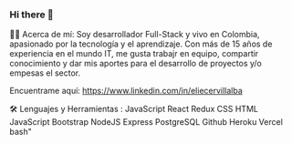 ### Hi there 👋

<!--
**evillalba510/evillalba510** is a ✨ _special_ ✨ repository because its `README.md` (this file) appears on your GitHub profile.

Here are some ideas to get you started:

- 🔭 I’m currently working on ...
- 🌱 I’m currently learning ...
- 👯 I’m looking to collaborate on ...
- 🤔 I’m looking for help with ...
- 💬 Ask me about ...
- 📫 How to reach me: ...
- 😄 Pronouns: ...
- ⚡ Fun fact: ...
-->

👨‍💻 Acerca de mí:
Soy desarrollador Full-Stack y vivo en Colombia, apasionado por la tecnología y el aprendizaje. Con más de 15 años de experiencia en el mundo IT, me gusta trabajr en equipo, compartir conocimiento y dar mis aportes para el desarrollo de proyectos y/o empesas el sector.

Encuentrame aquí: https://www.linkedin.com/in/eliecervillalba

🛠️ Lenguajes y Herramientas :
JavaScript React  Redux   CSS  HTML  JavaScript  Bootstrap  NodeJS  Express PostgreSQL  Github Heroku Vercel bash"
